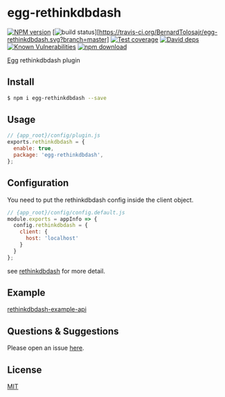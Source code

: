 # egg-rethinkdbdash

[![NPM version][npm-image]][npm-url]
[![build status][travis-image]][https://travis-ci.org/BernardTolosajr/egg-rethinkdbdash.svg?branch=master]
[![Test coverage][codecov-image]][codecov-url]
[![David deps][david-image]][david-url]
[![Known Vulnerabilities][snyk-image]][snyk-url]
[![npm download][download-image]][download-url]

[npm-image]: https://img.shields.io/npm/v/egg-rethinkdbdash.svg?style=flat-square
[npm-url]: https://npmjs.org/package/egg-rethinkdbdash
[travis-image]: https://img.shields.io/travis/eggjs/egg-rethinkdbdash.svg?style=flat-square
[travis-url]: https://travis-ci.org/eggjs/egg-rethinkdbdash
[codecov-image]: https://img.shields.io/codecov/c/github/eggjs/egg-rethinkdbdash.svg?style=flat-square
[codecov-url]: https://codecov.io/github/eggjs/egg-rethinkdbdash?branch=master
[david-image]: https://img.shields.io/david/eggjs/egg-rethinkdbdash.svg?style=flat-square
[david-url]: https://david-dm.org/eggjs/egg-rethinkdbdash
[snyk-image]: https://snyk.io/test/npm/egg-rethinkdbdash/badge.svg?style=flat-square
[snyk-url]: https://snyk.io/test/npm/egg-rethinkdbdash
[download-image]: https://img.shields.io/npm/dm/egg-rethinkdbdash.svg?style=flat-square
[download-url]: https://npmjs.org/package/egg-rethinkdbdash

[Egg](https://github.com/eggjs/egg/issues) rethinkdbdash plugin

## Install

```bash
$ npm i egg-rethinkdbdash --save
```

## Usage

```js
// {app_root}/config/plugin.js
exports.rethinkdbdash = {
  enable: true,
  package: 'egg-rethinkdbdash',
};
```

## Configuration

You need to put the rethinkdbdash config inside the client object.

```js
// {app_root}/config/config.default.js
module.exports = appInfo => {
  config.rethinkdbdash = {
    client: {
      host: 'localhost'
    }
  }
};
```

see [rethinkdbdash](https://github.com/neumino/rethinkdbdash) for more detail.

## Example

[rethinkdbdash-example-api](https://github.com/BernardTolosajr/egg-rethinkdbdash-example)

## Questions & Suggestions

Please open an issue [here](https://github.com/eggjs/egg/issues).

## License

[MIT](LICENSE)
